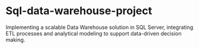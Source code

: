 # Sql-data-warehouse-project
Implementing a scalable Data Warehouse solution in SQL Server, integrating ETL processes and analytical modeling to support data-driven decision making.
